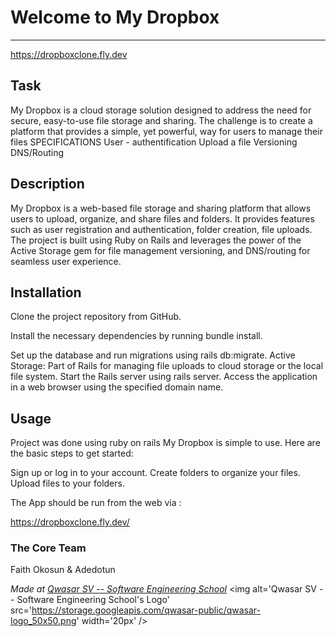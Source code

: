 # Welcome to My Dropbox
***
https://dropboxclone.fly.dev
## Task
My Dropbox is a cloud storage solution designed to address the need for secure, easy-to-use file storage and sharing. The challenge is to create a platform that provides a simple, yet powerful, way for users to manage their files 
SPECIFICATIONS
User - authentification
Upload a file
Versioning
DNS/Routing

## Description
My Dropbox is a web-based file storage and sharing platform that allows users to upload, organize, and share files 
and folders. It provides features such as user registration and authentication, folder creation, file uploads. The project is built using Ruby on Rails and 
leverages the power of the Active Storage gem for file management versioning, and DNS/routing for seamless user experience.
## Installation
Clone the project repository from GitHub.

Install the necessary dependencies by running bundle install.

Set up the database and run migrations using rails db:migrate.
Active Storage: Part of Rails for managing file uploads to cloud storage or the local file system.
Start the Rails server using rails server.
Access the application in a web browser using the specified domain name.

## Usage
Project was done using ruby on rails
My Dropbox is simple to use. Here are the basic steps to get started:

Sign up or log in to your account.
Create folders to organize your files.
Upload files to your folders.

The App should be run from the web via :

https://dropboxclone.fly.dev/

### The Core Team
Faith Okosun & Adedotun

<span><i>Made at <a href='https://qwasar.io'>Qwasar SV -- Software Engineering School</a></i></span>
<span><img alt='Qwasar SV -- Software Engineering School's Logo' src='https://storage.googleapis.com/qwasar-public/qwasar-logo_50x50.png' width='20px' /></span>
